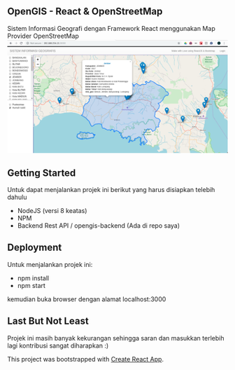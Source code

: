 ## OpenGIS - React & OpenStreetMap
Sistem Informasi Geografi dengan Framework React menggunakan Map Provider OpenStreetMap
<img src="https://github.com/abudawud/opengis-react/blob/master/doc/screenshoot.png">

## Getting Started
Untuk dapat menjalankan projek ini berikut yang harus disiapkan telebih dahulu
* NodeJS (versi 8 keatas)
* NPM
* Backend Rest API / opengis-backend (Ada di repo saya)

## Deployment
Untuk menjalankan projek ini:
* npm install
* npm start

kemudian buka browser dengan alamat localhost:3000

## Last But Not Least
Projek ini masih banyak kekurangan sehingga saran dan masukkan terlebih lagi kontribusi sangat diharapkan :)


This project was bootstrapped with [Create React App](https://github.com/facebook/create-react-app).
